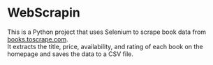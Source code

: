 # WebScrapin
This is a Python project that uses Selenium to scrape book data from [books.toscrape.com](https://books.toscrape.com).  
It extracts the title, price, availability, and rating of each book on the homepage and saves the data to a CSV file.
